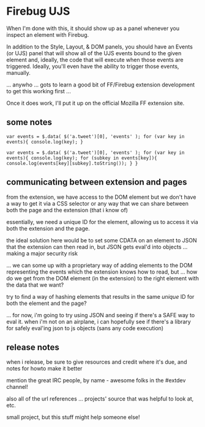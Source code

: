 Firebug UJS
===========

When I'm done with this, it should show up as a panel whenever you inspect an element with Firebug.

In addition to the Style, Layout, & DOM panels, you should have an Events (or UJS) panel that will 
show all of the UJS events bound to the given element and, ideally, the code that will execute when 
those events are triggered.  Ideally, you'll even have the ability to trigger those events, manually.

... anywho ... gots to learn a good bit of FF/Firebug extension development to get this working first ...

Once it does work, I'll put it up on the official Mozilla FF extension site.


some notes
----------

    var events = $.data( $('a.tweet')[0], 'events' ); for (var key in events){ console.log(key); }

    var events = $.data( $('a.tweet')[0], 'events' ); for (var key in events){ console.log(key); for (subkey in events[key]){ console.log(events[key][subkey].toString()); } }


communicating between extension and pages
-----------------------------------------

from the extension, we have access to the DOM element but we don't have a way to get it via a CSS selector 
or any way that we can share between both the page and the extension (that i know of)

essentially, we need a unique ID for the element, allowing us to access it via both the extension and 
the page.

the ideal solution here would be to set some CDATA on an element to JSON that the extension can then read 
in, but JSON gets eval'd into objects ... making a major security risk

... we can some up with a proprietary way of adding elements to the DOM representing the events which 
the extension knows how to read, but ... how do we get from the DOM element (in the extension) to the 
right element with the data that we want?

try to find a way of hashing elements that results in the same *unique* ID for both the element and the page?

... for now, i'm going to try using JSON and seeing if there's a SAFE way to eval it.  when i'm not on an airplane, 
i can hopefully see if there's a library for safely eval'ing json to js objects (sans any code execution)


release notes
-------------

when i release, be sure to give resources and credit where it's due, and notes for howto make it better

mention the great IRC people, by name - awesome folks in the #extdev channel!

also all of the url references ... projects' source that was helpful to look at, etc.

small project, but this stuff might help someone else!
